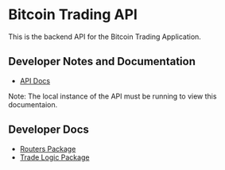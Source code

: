 # Bitcoin Trading API

This is the backend API for the Bitcoin Trading Application.

## Developer Notes and Documentation

- [API Docs](http://localhost:8000/docs/#)

Note: The local instance of the API must be running to view this documentaion.

## Developer Docs

- [Routers Package](./docs/routers.md)
- [Trade Logic Package](./docs/trade_logic.md)